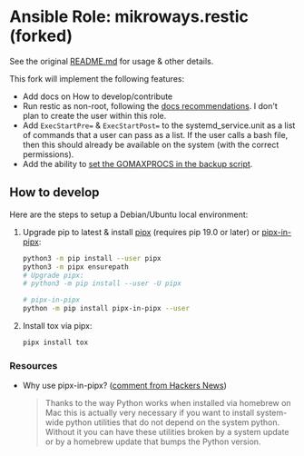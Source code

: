 # Ansible Role: mikroways.restic (forked)

See the original [README.md](../README.md) for usage & other details.

This fork will implement the following features:

- Add docs on How to develop/contribute
- Run restic as non-root, following the [docs recommendations](https://restic.readthedocs.io/en/stable/080_examples.html#backing-up-your-system-without-running-restic-as-root).
   I don't plan to create the user within this role.
- Add `ExecStartPre=` & `ExecStartPost=` to the systemd_service.unit as a list of commands that a user can pass as a list. If the user calls a bash file, then this should already be available on the system (with the correct permissions).
- Add the ability to [set the GOMAXPROCS in the backup script](https://github.com/arillso/ansible.restic/issues/109).

## How to develop

Here are the steps to setup a Debian/Ubuntu local environment:

1. Upgrade pip to latest & install [pipx](https://pypi.org/project/pipx/) (requires pip 19.0 or later) or [pipx-in-pipx](https://github.com/mattsb42-meta/pipx-in-pipx):

    ```bash
    python3 -m pip install --user pipx
    python3 -m pipx ensurepath
    # Upgrade pipx:
    # python3 -m pip install --user -U pipx

    # pipx-in-pipx
    python -m pip install pipx-in-pipx --user
    ```

1. Install tox via pipx:

    ```bash
    pipx install tox
    ```

### Resources

- Why use pipx-in-pipx? ([comment from Hackers News](https://news.ycombinator.com/item?id=28245482))

    > Thanks to the way Python works when installed via homebrew on Mac this is actually very necessary if you want to install system-wide python utilities that do not depend on the system python. Without it you can have these utilities broken by a system update or by a homebrew update that bumps the Python version.

